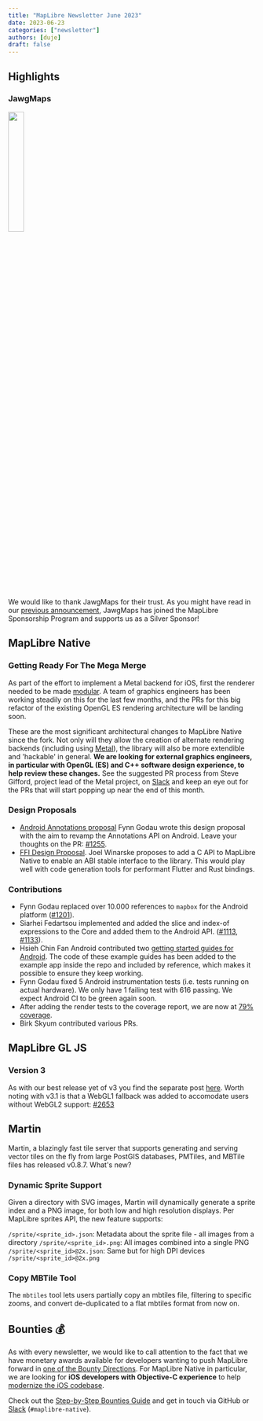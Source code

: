 ```yaml
---
title: "MapLibre Newsletter June 2023"
date: 2023-06-23
categories: ["newsletter"]
authors: [duje]
draft: false
---
```


## Highlights

### JawgMaps

<a href="https://www.jawg.io/en/">
  <img src="/img/jawgmaps-logo.svg" width="25%" />
</a>

We would like to thank JawgMaps for their trust. As you might have read in our [previous announcement](https://maplibre.org/news/2023-06-22-jawgmaps-becomes-a-maplibre-silver-sponsor/), JawgMaps has joined the MapLibre Sponsorship Program and supports us as a Silver Sponsor!

## MapLibre Native

### Getting Ready For The Mega Merge

As part of the effort to implement a Metal backend for iOS, first the renderer needed to be made [modular](https://github.com/maplibre/maplibre-native/blob/main/design-proposals/2022-10-27-rendering-modularization.md). A team of graphics engineers has been working steadily on this for the last few months, and the PRs for this big refactor of the existing OpenGL ES rendering architecture will be landing soon.

These are the most significant architectural changes to MapLibre Native since the fork. Not only will they allow the creation of alternate rendering backends (including using [Metal](<https://en.wikipedia.org/wiki/Metal_(API)>)), the library will also be more extendible and 'hackable' in general. **We are looking for external graphics engineers, in particular with OpenGL (ES) and C++ software design experience, to help review these changes.** See the suggested PR process from Steve Gifford, project lead of the Metal project, on [Slack](https://osmus.slack.com/archives/C02B2CBSNBU/p1686938801960959) and keep an eye out for the PRs that will start popping up near the end of this month.

### Design Proposals

- [Android Annotations proposal](https://github.com/fynngodau/maplibre-native/blob/annotations-proposal/design-proposals/2023-06-17-android-annotations.md) Fynn Godau wrote this design proposal with the aim to revamp the Annotations API on Android. Leave your thoughts on the PR: [#1255](https://github.com/maplibre/maplibre-native/pull/1255).
- [FFI Design Proposal](https://github.com/maplibre/maplibre-native/pull/1254). Joel Winarske proposes to add a C API to MapLibre Native to enable an ABI stable interface to the library. This would play well with code generation tools for performant Flutter and Rust bindings.

### Contributions

- Fynn Godau replaced over 10.000 references to `mapbox` for the Android platform ([#1201](https://github.com/maplibre/maplibre-native/pull/1201)).
- Siarhei Fedartsou implemented and added the slice and index-of expressions to the Core and added them to the Android API. ([#1113](https://github.com/maplibre/maplibre-native/pull/1113), [#1133](https://github.com/maplibre/maplibre-native/pull/1133)).
- Hsieh Chin Fan Android contributed two [getting started guides for Android](https://maplibre.org/maplibre-native/docs/book/android/annotation-guide.html). The code of these example guides has been added to the example app inside the repo and included by reference, which makes it possible to ensure they keep working.
- Fynn Godau fixed 5 Android instrumentation tests (i.e. tests running on actual hardware). We only have 1 failing test with 616 passing. We expect Android CI to be green again soon.
- After adding the render tests to the coverage report, we are now at [79% coverage](https://app.codecov.io/github/maplibre/maplibre-native).
- Birk Skyum contributed various PRs.

## MapLibre GL JS

### Version 3

As with our best release yet of v3 you find the separate post [here](https://maplibre.org/news/2023-05-23-maplibre-gl-js-v3/). Worth noting with v3.1 is that a WebGL1 fallback was added to accomodate users without WebGL2 support: [#2653](https://github.com/maplibre/maplibre-gl-js/issues/2653)

## Martin

Martin, a blazingly fast tile server that supports generating and serving vector tiles on the fly from large PostGIS databases, PMTiles, and MBTile files has released v0.8.7. What's new?

### Dynamic Sprite Support

Given a directory with SVG images, Martin will dynamically generate a sprite index and a PNG image, for both low and high resolution displays. Per MapLibre sprites API, the new feature supports:

`/sprite/<sprite_id>.json`: Metadata about the sprite file - all images from a directory
`/sprite/<sprite_id>.png`: All images combined into a single PNG
`/sprite/<sprite_id>@2x.json`: Same but for high DPI devices
`/sprite/<sprite_id>@2x.png`

### Copy MBTile Tool

The `mbtiles` tool lets users partially copy an mbtiles file, filtering to specific zooms, and convert de-duplicated to a flat mbtiles format from now on.

## Bounties 💰

As with every newsletter, we would like to call attention to the fact that we have monetary awards available for developers wanting to push MapLibre forward in [one of the Bounty Directions](https://github.com/maplibre/maplibre/issues?q=is%3Aissue+is%3Aopen+label%3A%22bounty+direction%22). For MapLibre Native in particular, we are looking for **iOS developers with Objective-C experience** to help [modernize the iOS codebase](https://github.com/maplibre/maplibre-native/issues/1248).

Check out the [Step-by-Step Bounties Guide](https://maplibre.org/roadmap/step-by-step-bounties-guide/) and get in touch via GitHub or [Slack](https://slack.openstreetmap.us/) (`#maplibre-native`).
